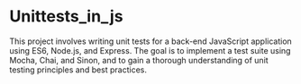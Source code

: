 # Unittests_in_js

This project involves writing unit tests for a back-end JavaScript application using ES6, Node.js, and Express. The goal is to implement a test suite using Mocha, Chai, and Sinon, and to gain a thorough understanding of unit testing principles and best practices.
